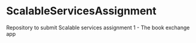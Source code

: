 # ScalableServicesAssignment
Repository to submit Scalable services assignment 1 - The book exchange app
